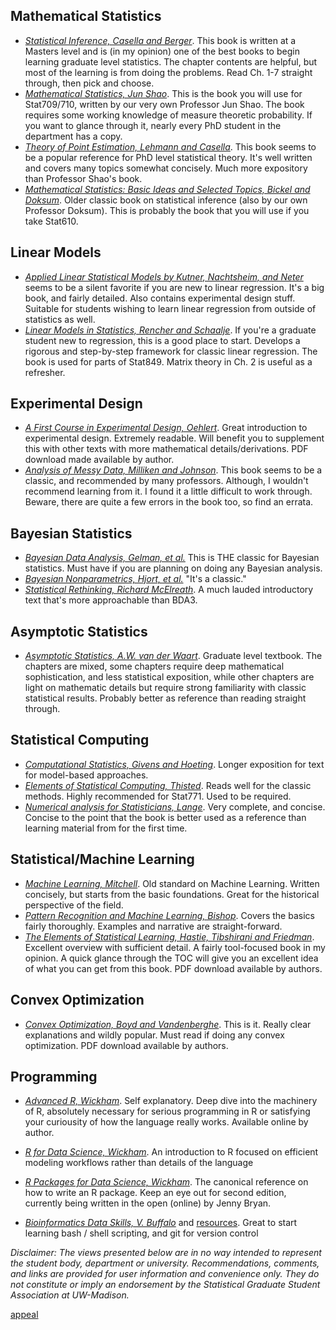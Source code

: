 ## Mathematical Statistics

* [*Statistical Inference, Casella and Berger*](https://search.library.wisc.edu/catalog/9910206891502121). This book is written at a
  Masters level and is (in my opinion) one of the best books to begin learning
  graduate level statistics. The chapter contents are helpful, but most of the
  learning is from doing the problems. Read Ch. 1-7 straight through, then pick and choose.
* [*Mathematical Statistics, Jun Shao*](https://search.library.wisc.edu/catalog/9910903294602121). This is the book you will use for
  Stat709/710, written by our very own Professor Jun Shao. The book requires some working
  knowledge of measure theoretic probability. If you want to glance through it, nearly every PhD student in the department has a copy.
* [*Theory of Point Estimation, Lehmann and Casella*](https://search.library.wisc.edu/catalog/9911032002902121). This book seems to be a
  popular reference for PhD level statistical theory. It's well written and
  covers many topics somewhat concisely. Much more expository than Professor Shao's book.
* [*Mathematical Statistics: Basic Ideas and Selected Topics, Bickel and
  Doksum*](https://search.library.wisc.edu/catalog/999915339002121). Older classic book on statistical inference (also by our own Professor Doksum). This is probably the
  book that you will use if you take Stat610.

## Linear Models

* [*Applied Linear Statistical Models by Kutner, Nachtsheim, and Neter*](https://search.library.wisc.edu/catalog/999993224902121) seems to be a silent favorite if you are new to linear regression. It's a big book, and fairly detailed. Also contains experimental design stuff. Suitable for students wishing to learn linear regression from outside of statistics as well.
* [*Linear Models in Statistics, Rencher and Schaalje*](https://search.library.wisc.edu/catalog/9910084565502121). If you're a graduate student new to regression, this is a good place to start. Develops a rigorous and step-by-step framework for classic linear regression. The book is used for parts of Stat849. Matrix theory in Ch. 2 is useful as a refresher.

## Experimental Design

* [*A First Course in Experimental Design, Oehlert*](http://users.stat.umn.edu/~gary/Book.html). Great introduction to experimental design. Extremely readable. Will benefit you to supplement this with other texts with more mathematical details/derivations. PDF download made available by author.
* [*Analysis of Messy Data, Milliken and Johnson*](https://search.library.wisc.edu/catalog/9910072994002121). This book seems to be a classic, and recommended by many professors. Although, I wouldn't recommend learning from it. I found it a little difficult to work through. Beware, there are quite a few errors in the book too, so find an errata.


## Bayesian Statistics

* [*Bayesian Data Analysis, Gelman, et al.*](https://search.library.wisc.edu/catalog/9910191568002121) This is THE classic for Bayesian statistics. Must have if you are planning on doing any Bayesian analysis.
* [*Bayesian Nonparametrics, Hjort, et al.*](https://search.library.wisc.edu/catalog/9910089493702121) "It's a classic."
* [*Statistical Rethinking, Richard McElreath*](https://search.library.wisc.edu/catalog/9912140533102121). A much lauded introductory text that's more approachable than BDA3.

## Asymptotic Statistics

* [*Asymptotic Statistics, A.W. van der Waart*](https://search.library.wisc.edu/catalog/9910921735502121). Graduate level textbook. The chapters are mixed, some chapters require deep mathematical sophistication, and less statistical exposition, while other chapters are light on mathematic details but require strong familiarity with classic statistical results. Probably better as reference than reading straight through.

## Statistical Computing

* [*Computational Statistics, Givens and Hoeting*](https://search.library.wisc.edu/catalog/9912217600102121). Longer exposition for  text for model-based approaches.
* [*Elements of Statistical Computing, Thisted*](https://search.library.wisc.edu/catalog/999588883802121). Reads well for the classic methods. Highly recommended for Stat771. Used to be required.
* [*Numerical analysis for Statisticians, Lange*](https://search.library.wisc.edu/catalog/999936725402121). Very complete, and concise. Concise to the point that the book is better used as a reference than learning material from for the first time.

## Statistical/Machine Learning

* [*Machine Learning, Mitchell*](https://search.library.wisc.edu/catalog/999810531202121). Old standard on Machine Learning. Written concisely, but starts from the basic foundations. Great for the historical perspective of the field.
* [*Pattern Recognition and Machine Learning, Bishop*](https://search.library.wisc.edu/catalog/9910032530902121). Covers the basics fairly thoroughly. Examples and narrative are straight-forward.
* [*The Elements of Statistical Learning, Hastie, Tibshirani and Friedman*](https://web.stanford.edu/~hastie/ElemStatLearn/). Excellent overview with sufficient detail. A fairly tool-focused book in my opinion. A quick glance through the TOC will give you an excellent idea of what you can get from this book. PDF download available by authors.

## Convex Optimization

* [*Convex Optimization, Boyd and Vandenberghe*](http://web.stanford.edu/~boyd/cvxbook/). This is it. Really clear explanations and wildly popular. Must read if doing any convex optimization. PDF download available by authors.

## Programming

* [*Advanced R, Wickham*](https://adv-r.hadley.nz/). Self explanatory. Deep dive into the machinery of R, absolutely necessary for serious programming in R or satisfying your curiousity of how the language really works. Available online by author.

* [*R for Data Science, Wickham*](http://r4ds.had.co.nz/). An introduction to R focused on efficient modeling workflows rather than details of the language

* [*R Packages for Data Science, Wickham*](http://r-pkgs.had.co.nz/). The canonical reference on how to write an R package. Keep an eye out for second edition, currently being written in the open (online) by Jenny Bryan.

* [*Bioinformatics Data Skills, V. Buffalo*](http://shop.oreilly.com/product/0636920030157.do)
  and [resources](https://github.com/vsbuffalo/bds-files).
  Great to start learning bash / shell scripting, and git for version control

*Disclaimer: The views presented below are in no way intended to represent the student body, department or university. Recommendations, comments, and links are provided for user information and convenience only. They do not constitute or imply an endorsement by the Statistical Graduate Student Association at UW-Madison.*

[appeal](appeal.md ':include')
